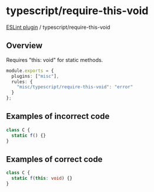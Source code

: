 # typescript/require-this-void

[ESLint plugin](https://ilyub.github.io/eslint-plugin-misc/) / typescript/require-this-void

## Overview

Requires "this: void" for static methods.

```ts
module.exports = {
  plugins: ["misc"],
  rules: {
    "misc/typescript/require-this-void": "error"
  }
};
```

## Examples of incorrect code

```ts
class C {
  static f() {}
}
```

## Examples of correct code

```ts
class C {
  static f(this: void) {}
}
```